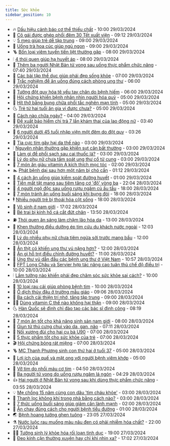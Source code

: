 ```yaml
---
title: Sức khỏe
sidebar_position: 10
---
```


<!-- vnexpress-suc-khoe:START -->
- 🔥 [Dấu hiệu cảnh báo cơ thể thiếu chất](https://vnexpress.net/dau-hieu-canh-bao-co-the-thieu-chat-4728208.html) - 10:00 29/03/2024
- 🥰 [Cô gái được ghép phổi đêm 30 Tết xuất viện](https://vnexpress.net/co-gai-duoc-ghep-phoi-dem-30-tet-xuat-vien-4728235.html) - 09:12 29/03/2024
- 💡 [5 mẹo giúp trẻ dễ tập trung](https://vnexpress.net/5-meo-giup-tre-de-tap-trung-4728155.html) - 09:00 29/03/2024
- 🤗 [Uống trà hoa cúc giúp ngủ ngon](https://vnexpress.net/uong-tra-hoa-cuc-giup-ngu-ngon-4728138.html) - 09:00 29/03/2024
- 🪜 [Bốn loại viêm tuyến tiền liệt thường gặp](https://vnexpress.net/bon-loai-viem-tuyen-tien-liet-thuong-gap-4728060.html) - 08:00 29/03/2024
- 🕯 [4 thói quen giúp hạ huyết áp](https://vnexpress.net/4-thoi-quen-giup-ha-huyet-ap-4728049.html) - 08:00 29/03/2024
- 🤭 [Thêm ba người Nhật Bản tử vong sau uống thực phẩm chức năng](https://vnexpress.net/them-ba-nguoi-nhat-ban-tu-vong-sau-uong-thuc-pham-chuc-nang-4728190.html) - 07:40 29/03/2024
- 👀 [Các bài tập thể dục giúp phái đẹp sống khỏe](https://vnexpress.net/cac-bai-tap-the-duc-giup-phai-dep-song-khoe-4728094.html) - 07:00 29/03/2024
- 🌋 [Trắc nghiệm để ăn uống đúng cách phòng ung thư](https://vnexpress.net/trac-nghiem-de-an-uong-dung-cach-phong-ung-thu-4728039.html) - 06:00 29/03/2024
- 🫶 [Tưởng đột quỵ hóa tê yếu tay chân do bệnh hiếm](https://vnexpress.net/tuong-dot-quy-hoa-te-yeu-tay-chan-do-benh-hiem-4727735.html) - 06:00 29/03/2024
- 🦆 [Hội chứng khiến bệnh nhân nhìn người hóa quỷ](https://vnexpress.net/hoi-chung-khien-benh-nhan-nhin-nguoi-hoa-quy-4728068.html) - 05:00 29/03/2024
- 🚀 [Hít thở bằng bụng chữa phổi tắc nghẽn mạn tính](https://vnexpress.net/hit-tho-bang-bung-chua-phoi-tac-nghen-man-tinh-4728113.html) - 05:00 29/03/2024
- 🌜 [Trẻ từ hai tuổi ăn gia vị được chưa?](https://vnexpress.net/tre-tu-hai-tuoi-an-gia-vi-duoc-chua-4728090.html) - 05:00 29/03/2024
- 🧰 [Cách nào chữa ngáy?](https://vnexpress.net/cach-nao-chua-ngay-4728006.html) - 04:00 29/03/2024
- 💫 [Đề xuất bảo hiểm chi trả 7 lần khám thai của lao động nữ](https://vnexpress.net/de-xuat-bao-hiem-chi-tra-7-lan-kham-thai-cua-lao-dong-nu-4727976.html) - 03:40 29/03/2024
- 🌝 [6 người dưới 45 tuổi nhập viện một đêm do đột quỵ](https://vnexpress.net/6-nguoi-duoi-45-tuoi-nhap-vien-mot-dem-do-dot-quy-4727964.html) - 03:26 29/03/2024
- 🗽 [Tia cực tím gây hại da thế nào](https://vnexpress.net/tia-cuc-tim-gay-hai-da-the-nao-4728007.html) - 03:00 29/03/2024
- 🕯 [Nguyên nhân thường gặp khiến sụt cân bất thường](https://vnexpress.net/nguyen-nhan-thuong-gap-khien-sut-can-bat-thuong-4727998.html) - 03:00 29/03/2024
- 🦅 [Làm gì để phổi sạch sau cai thuốc lá?](https://vnexpress.net/lam-gi-de-phoi-sach-sau-cai-thuoc-la-4727983.html) - 03:00 29/03/2024
- 🦆 [Lý do phụ nữ chưa tầm soát ung thư cổ tử cung](https://vnexpress.net/ly-do-phu-nu-chua-tam-soat-ung-thu-co-tu-cung-4727688.html) - 03:00 29/03/2024
- 🎊 [7 món ăn giàu vitamin A kích thích mọc tóc](https://vnexpress.net/7-mon-an-giau-vitamin-a-kich-thich-moc-toc-4727968.html) - 02:00 29/03/2024
- 🏊 [Phát bệnh dại sau hơn một năm bị chó cắn](https://vnexpress.net/phat-benh-dai-sau-hon-mot-nam-bi-cho-can-4727933.html) - 01:12 29/03/2024
- 📝 [4 cách ăn uống giúp kiểm soát đường huyết](https://vnexpress.net/4-cach-an-uong-giup-kiem-soat-duong-huyet-4727846.html) - 01:00 29/03/2024
- 💯 [Tiền mất tật mang sau tiêm tăng cơ &#39;độ&#39; vòng ba](https://vnexpress.net/tien-mat-tat-mang-sau-tiem-tang-co-do-vong-ba-4725640.html) - 22:04 28/03/2024
- 🌊 [4 người ngộ độc sau uống rượu ngâm củ ấu tẩu](https://vnexpress.net/4-nguoi-ngo-doc-sau-uong-ruou-ngam-cu-au-tau-4727759.html) - 18:00 28/03/2024
- 🚀 [7 món tránh ăn uống buổi sáng khi bụng đói](https://vnexpress.net/7-mon-tranh-an-uong-buoi-sang-khi-bung-doi-4727854.html) - 18:00 28/03/2024
- 🕴 [Nhiều người trẻ bị thoái hóa cột sống](https://vnexpress.net/nhieu-nguoi-tre-bi-thoai-hoa-cot-song-4727807.html) - 18:00 28/03/2024
- 🗽 [Vô sinh ở nam giới](https://vnexpress.net/vo-sinh-o-nam-gioi-4726661.html) - 17:02 28/03/2024
- 🎡 [Bé trai bị kính hồ cá cắt đứt chân](https://vnexpress.net/be-trai-bi-kinh-ho-ca-cat-dut-chan-4727886.html) - 13:50 28/03/2024
- ⛽️ [Thói quen ăn sáng làm chậm lão hóa da](https://vnexpress.net/thoi-quen-an-sang-lam-cham-lao-hoa-da-4727642.html) - 13:00 28/03/2024
- 🦆 [Khen thưởng điều dưỡng ép tim cứu du khách nước ngoài](https://vnexpress.net/khen-thuong-dieu-duong-ep-tim-cuu-du-khach-nuoc-ngoai-4727866.html) - 12:03 28/03/2024
- 🤩 [Lý do nhiều phụ nữ chưa tiêm ngừa sởi trước mang bầu](https://vnexpress.net/ly-do-nhieu-phu-nu-chua-tiem-ngua-soi-truoc-mang-bau-4727859.html) - 12:00 28/03/2024
- 🦒 [Ăn thịt có khiến ung thư vú nặng hơn?](https://vnexpress.net/an-thit-co-khien-ung-thu-vu-nang-hon-4727752.html) - 12:00 28/03/2024
- 💫 [Ăn gì hỗ trợ điều chỉnh đường huyết?](https://vnexpress.net/an-gi-ho-tro-dieu-chinh-duong-huyet-4727595.html) - 11:00 28/03/2024
- 🐘 [Ung thư vú dẫn đầu các bệnh ung thư ở Việt Nam](https://vnexpress.net/ung-thu-vu-dan-dau-cac-benh-ung-thu-o-viet-nam-4727767.html) - 10:57 28/03/2024
- 🚀 [FPT Long Châu và Servier hợp tác nâng cao tuân thủ chế độ điều trị](https://vnexpress.net/fpt-long-chau-va-servier-hop-tac-nang-cao-tuan-thu-che-do-dieu-tri-4727779.html) - 10:00 28/03/2024
- 🕯 [Lầm tưởng nào khiến phái đẹp chăm sóc sức khỏe sai cách?](https://vnexpress.net/lam-tuong-nao-khien-phai-dep-cham-soc-suc-khoe-sai-cach-4727671.html) - 10:00 28/03/2024
- 🦏 [10 loại rau cải giúp phòng bệnh tim](https://vnexpress.net/10-loai-rau-cai-giup-phong-benh-tim-4727581.html) - 10:00 28/03/2024
- 🦄 [Ổ dịch thủy đậu ở trường mẫu giáo](https://vnexpress.net/o-dich-thuy-dau-o-truong-mau-giao-4727768.html) - 09:06 28/03/2024
- 🦒 [Ba cách cải thiện trí nhớ, tăng tập trung](https://vnexpress.net/ba-cach-cai-thien-tri-nho-tang-tap-trung-4727675.html) - 09:00 28/03/2024
- 👨‍🏫 [Dùng vitamin C thế nào không hại thận](https://vnexpress.net/dung-vitamin-c-the-nao-khong-hai-than-4726645.html) - 09:00 28/03/2024
- 🌜 [Hàn Quốc sẽ đình chỉ đào tạo các bác sĩ đình công](https://vnexpress.net/han-quoc-se-dinh-chi-dao-tao-cac-bac-si-dinh-cong-4727739.html) - 08:19 28/03/2024
- 🚀 [7 món ăn tốt cho khả năng sinh sản nam giới](https://vnexpress.net/7-mon-an-tot-cho-kha-nang-sinh-san-nam-gioi-4727712.html) - 08:00 28/03/2024
- 💃 [Giun từ thú cưng chui vào da, gan, não](https://vnexpress.net/giun-tu-thu-cung-chui-vao-da-gan-nao-4727670.html) - 07:11 28/03/2024
- 💯 [Nối xương đùi cho hai cụ bà U90](https://vnexpress.net/noi-xuong-dui-cho-hai-cu-ba-u90-4727676.html) - 07:00 28/03/2024
- 🤔 [5 thực phẩm tốt cho sức khỏe của trẻ](https://vnexpress.net/5-thuc-pham-tot-cho-suc-khoe-cua-tre-4727559.html) - 07:00 28/03/2024
- 🎬 [Hội chứng bỏng rát miệng](https://vnexpress.net/hoi-chung-bong-rat-mieng-4727520.html) - 07:00 28/03/2024
- 🪜 [MC Thanh Phương sinh con thứ hai ở tuổi 37](https://vnexpress.net/mc-thanh-phuong-sinh-con-thu-hai-o-tuoi-37-4727638.html) - 05:00 28/03/2024
- 🦣 [Lợi ích của quế và mật ong với người bệnh viêm khớp](https://vnexpress.net/loi-ich-cua-que-va-mat-ong-voi-nguoi-benh-viem-khop-4727217.html) - 05:00 28/03/2024
- 🧐 [Vỡ tim do nhồi máu cơ tim](https://vnexpress.net/vo-tim-do-nhoi-mau-co-tim-4727633.html) - 04:50 28/03/2024
- 🤡 [Ba người tử vong do uống rượu ngâm lá ngón](https://vnexpress.net/ba-nguoi-tu-vong-do-uong-ruou-ngam-la-ngon-4727635.html) - 04:29 28/03/2024
- 👍 [Hai người ở Nhật Bản tử vong sau khi dùng thực phẩm chức năng](https://vnexpress.net/hai-nguoi-o-nhat-ban-tu-vong-sau-khi-dung-thuc-pham-chuc-nang-4727614.html) - 03:55 28/03/2024
- 💡 [Mẹ chồng 15 năm cùng con dâu &#39;tìm cháu khỏe&#39;](https://vnexpress.net/me-chong-15-nam-cung-con-dau-tim-chau-khoe-4727527.html) - 03:00 28/03/2024
- 💯 [Thanh lọc không khí trong nhà bằng cách nào?](https://vnexpress.net/thanh-loc-khong-khi-trong-nha-bang-cach-nao-4727364.html) - 03:00 28/03/2024
- 🧠 [7 thức uống buổi sáng giúp giảm cân lành mạnh](https://vnexpress.net/7-thuc-uong-buoi-sang-giup-giam-can-lanh-manh-4727486.html) - 02:00 28/03/2024
- 🎡 [Ăn chay đúng cách cho người bệnh tiểu đường](https://vnexpress.net/an-chay-dung-cach-cho-nguoi-benh-tieu-duong-4727470.html) - 01:00 28/03/2024
- 🌏 [Bệnh hoang tưởng ghen tuông](https://vnexpress.net/benh-hoang-tuong-ghen-tuong-4726171.html) - 23:05 27/03/2024
- ⚗️ [Nước luộc rau muống màu nâu đen có phải nhiễm hóa chất?](https://vnexpress.net/nuoc-luoc-rau-muong-mau-nau-den-co-phai-nhiem-hoa-chat-4727370.html) - 22:00 27/03/2024
- 👨‍🏫 [Tưởng sinh lý khỏe hóa rối loạn tình dục](https://vnexpress.net/tuong-sinh-ly-khoe-hoa-roi-loan-tinh-duc-4727327.html) - 19:00 27/03/2024
- 🤖 [Đeo kính cận thường xuyên hay chỉ khi nhìn xa?](https://vnexpress.net/deo-kinh-can-thuong-xuyen-hay-chi-khi-nhin-xa-4727083.html) - 17:02 27/03/2024<!-- vnexpress-suc-khoe:END -->
